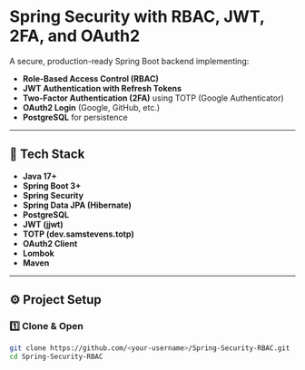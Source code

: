 # Spring Security with RBAC, JWT, 2FA, and OAuth2

A secure, production-ready Spring Boot backend implementing:
- **Role-Based Access Control (RBAC)**
- **JWT Authentication with Refresh Tokens**
- **Two-Factor Authentication (2FA)** using TOTP (Google Authenticator)
- **OAuth2 Login** (Google, GitHub, etc.)
- **PostgreSQL** for persistence

---

## 🧱 Tech Stack
- **Java 17+**
- **Spring Boot 3+**
- **Spring Security**
- **Spring Data JPA (Hibernate)**
- **PostgreSQL**
- **JWT (jjwt)**
- **TOTP (dev.samstevens.totp)**
- **OAuth2 Client**
- **Lombok**
- **Maven**

---

## ⚙️ Project Setup

### 1️⃣ Clone & Open
```bash
git clone https://github.com/<your-username>/Spring-Security-RBAC.git
cd Spring-Security-RBAC
